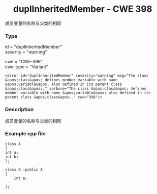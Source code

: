 # <center> duplInheritedMember - CWE 398

成员变量的名称与父类的相同	

### Type

id = "duplInheritedMember"  
severity = "warning"

cwe = "CWE-398"  
cwe-type = "Variant"

    <error id="duplInheritedMember" severity="warning" msg="The class &apos;class&apos; defines member variable with name &apos;variable&apos; also defined in its parent class &apos;class&apos;." verbose="The class &apos;class&apos; defines member variable with name &apos;variable&apos; also defined in its parent class &apos;class&apos;." cwe="398"/>



### Description

成员变量的名称与父类的相同	


### Example cpp file
	
	class A
	{
	int a;
	int b;    
	};
	
	class B :public A
	{
		int a;
	
	};